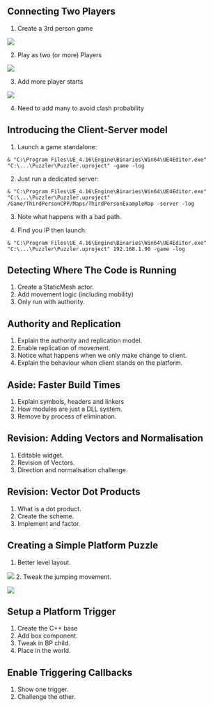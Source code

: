 ## Connecting Two Players

1. Create a 3rd person game

 ![](Images/2017-08-01_17-12-26.png)

2. Play as two (or more) Players

 ![](Images/2017-08-01_17-20-15.png)

3. Add more player starts

 ![](Images/2017-08-01_17-23-10.png)

4. Need to add many to avoid clash probability

## Introducing the Client-Server model

1. Launch a game standalone:

 ```
 & "C:\Program Files\UE_4.16\Engine\Binaries\Win64\UE4Editor.exe" "C:\...\Puzzler\Puzzler.uproject" -game -log
 ```
2. Just run a dedicated server:

  ```
 & "C:\Program Files\UE_4.16\Engine\Binaries\Win64\UE4Editor.exe" "C:\...\Puzzler\Puzzler.uproject" /Game/ThirdPersonCPP/Maps/ThirdPersonExampleMap -server -log
 ```

3. Note what happens with a bad path.

4. Find you IP then launch:

 ```
 & "C:\Program Files\UE_4.16\Engine\Binaries\Win64\UE4Editor.exe" "C:\...\Puzzler\Puzzler.uproject" 192.168.1.90 -game -log
 ```

## Detecting Where The Code is Running

1. Create a StaticMesh actor.
2. Add movement logic (including mobility)
3. Only run with authority.

## Authority and Replication

1. Explain the authority and replication model.
1. Enable replication of movement.
2. Notice what happens when we only make change to client.
3. Explain the behaviour when client stands on the platform.

## Aside: Faster Build Times

1. Explain symbols, headers and linkers
2. How modules are just a DLL system.
2. Remove by process of elimination.

## Revision: Adding Vectors and Normalisation

1. Editable widget.
2. Revision of Vectors.
3. Direction and normalisation challenge.

## Revision: Vector Dot Products

1. What is a dot product.
2. Create the scheme.
3. Implement and factor.

## Creating a Simple Platform Puzzle

1. Better level layout.

 ![](Images/2017-08-02_15-41-42.png)
2. Tweak the jumping movement.

 ![](Images/2017-08-02_15-40-26.png)

## Setup a Platform Trigger

1. Create the C++ base
2. Add box component.
3. Tweak in BP child.
4. Place in the world.

## Enable Triggering Callbacks

1. Show one trigger.
2. Challenge the other.
